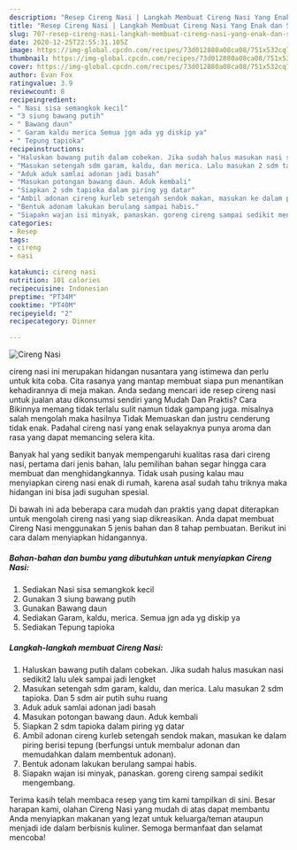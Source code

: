 ```yaml
---
description: "Resep Cireng Nasi | Langkah Membuat Cireng Nasi Yang Enak dan Simpel"
title: "Resep Cireng Nasi | Langkah Membuat Cireng Nasi Yang Enak dan Simpel"
slug: 707-resep-cireng-nasi-langkah-membuat-cireng-nasi-yang-enak-dan-simpel
date: 2020-12-25T22:55:31.105Z
image: https://img-global.cpcdn.com/recipes/73d012880a08ca08/751x532cq70/cireng-nasi-foto-resep-utama.jpg
thumbnail: https://img-global.cpcdn.com/recipes/73d012880a08ca08/751x532cq70/cireng-nasi-foto-resep-utama.jpg
cover: https://img-global.cpcdn.com/recipes/73d012880a08ca08/751x532cq70/cireng-nasi-foto-resep-utama.jpg
author: Evan Fox
ratingvalue: 3.9
reviewcount: 8
recipeingredient:
- " Nasi sisa semangkok kecil"
- "3 siung bawang putih"
- " Bawang daun"
- " Garam kaldu merica Semua jgn ada yg diskip ya"
- " Tepung tapioka"
recipeinstructions:
- "Haluskan bawang putih dalam cobekan. Jika sudah halus masukan nasi sedikit2 lalu ulek sampai jadi lengket"
- "Masukan setengah sdm garam, kaldu, dan merica. Lalu masukan 2 sdm tapioka. Dan 5 sdm air putih suhu ruang"
- "Aduk aduk samlai adonan jadi basah"
- "Masukan potongan bawang daun. Aduk kembali"
- "Siapkan 2 sdm tapioka dalam piring yg datar"
- "Ambil adonan cireng kurleb setengah sendok makan, masukan ke dalam piring berisi tepung (berfungsi untuk membalur adonan dan memudahkan dalam membentuk adonan)."
- "Bentuk adonam lakukan berulang sampai habis."
- "Siapakn wajan isi minyak, panaskan. goreng cireng sampai sedikit mengembang."
categories:
- Resep
tags:
- cireng
- nasi

katakunci: cireng nasi 
nutrition: 101 calories
recipecuisine: Indonesian
preptime: "PT34M"
cooktime: "PT40M"
recipeyield: "2"
recipecategory: Dinner

---
```



![Cireng Nasi](https://img-global.cpcdn.com/recipes/73d012880a08ca08/751x532cq70/cireng-nasi-foto-resep-utama.jpg)


cireng nasi ini merupakan hidangan nusantara yang istimewa dan perlu untuk kita coba. Cita rasanya yang mantap membuat siapa pun menantikan kehadirannya di meja makan.
Anda sedang mencari ide resep cireng nasi untuk jualan atau dikonsumsi sendiri yang Mudah Dan Praktis? Cara Bikinnya memang tidak terlalu sulit namun tidak gampang juga. misalnya salah mengolah maka hasilnya Tidak Memuaskan dan justru cenderung tidak enak. Padahal cireng nasi yang enak selayaknya punya aroma dan rasa yang dapat memancing selera kita.



Banyak hal yang sedikit banyak mempengaruhi kualitas rasa dari cireng nasi, pertama dari jenis bahan, lalu pemilihan bahan segar hingga cara membuat dan menghidangkannya. Tidak usah pusing kalau mau menyiapkan cireng nasi enak di rumah, karena asal sudah tahu triknya maka hidangan ini bisa jadi suguhan spesial.


Di bawah ini ada beberapa cara mudah dan praktis yang dapat diterapkan untuk mengolah cireng nasi yang siap dikreasikan. Anda dapat membuat Cireng Nasi menggunakan 5 jenis bahan dan 8 tahap pembuatan. Berikut ini cara dalam menyiapkan hidangannya.

<!--inarticleads1-->

##### Bahan-bahan dan bumbu yang dibutuhkan untuk menyiapkan Cireng Nasi:

1. Sediakan  Nasi sisa semangkok kecil
1. Gunakan 3 siung bawang putih
1. Gunakan  Bawang daun
1. Sediakan  Garam, kaldu, merica. Semua jgn ada yg diskip ya
1. Sediakan  Tepung tapioka




<!--inarticleads2-->

##### Langkah-langkah membuat Cireng Nasi:

1. Haluskan bawang putih dalam cobekan. Jika sudah halus masukan nasi sedikit2 lalu ulek sampai jadi lengket
1. Masukan setengah sdm garam, kaldu, dan merica. Lalu masukan 2 sdm tapioka. Dan 5 sdm air putih suhu ruang
1. Aduk aduk samlai adonan jadi basah
1. Masukan potongan bawang daun. Aduk kembali
1. Siapkan 2 sdm tapioka dalam piring yg datar
1. Ambil adonan cireng kurleb setengah sendok makan, masukan ke dalam piring berisi tepung (berfungsi untuk membalur adonan dan memudahkan dalam membentuk adonan).
1. Bentuk adonam lakukan berulang sampai habis.
1. Siapakn wajan isi minyak, panaskan. goreng cireng sampai sedikit mengembang.




Terima kasih telah membaca resep yang tim kami tampilkan di sini. Besar harapan kami, olahan Cireng Nasi yang mudah di atas dapat membantu Anda menyiapkan makanan yang lezat untuk keluarga/teman ataupun menjadi ide dalam berbisnis kuliner. Semoga bermanfaat dan selamat mencoba!
